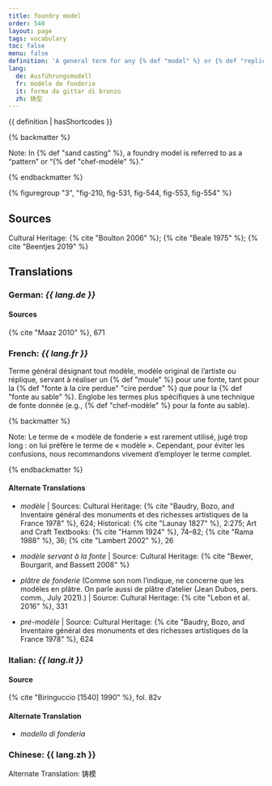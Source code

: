 ```yaml
---
title: foundry model
order: 540
layout: page
tags: vocabulary
toc: false
menu: false
definition: 'A general term for any {% def "model" %} or {% def "replica" %} of the artist’s model around which a mold is formed for {% def "bronze" %} casting. It is made by the foundry in order to preserve the artist’s model. A foundry model may also be used as a reference for the finishing of a {% def "bronze" %} for the purpose of quality control.'
lang:
  de: Ausführungsmodell
  fr: modèle de fonderie
  it: forma da gittar di bronzo
  zh: 铸型
---
```


{{ definition | hasShortcodes }}

{% backmatter %}

Note: In {% def "sand casting" %}, a foundry model is referred to as a “pattern” or “{% def "chef-modèle" %}.”

{% endbackmatter %}

{% figuregroup "3", "fig-210, fig-531, fig-544, fig-553, fig-554" %}

## Sources

Cultural Heritage: {% cite "Boulton 2006" %}; {% cite "Beale 1975" %}; {% cite "Beentjes 2019" %}

## Translations

<div class="accordion">

### **German**: *{{ lang.de }}*

#### Sources

{% cite "Maaz 2010" %}, 671

### **French**: *{{ lang.fr }}*

Terme général désignant tout modèle, modèle original de l’artiste ou réplique, servant à réaliser un {% def "moule" %} pour une fonte, tant pour la {% def "fonte à la cire perdue" "cire perdue" %} que pour la {% def "fonte au sable" %}. Englobe les termes plus spécifiques à une technique de fonte donnée (e.g., {% def "chef-modèle" %} pour la fonte au sable).

{% backmatter %}

Note: Le terme de « modèle de fonderie » est rarement utilisé, jugé trop long : on lui préfère le terme de « modèle ». Cependant, pour éviter les confusions, nous recommandons vivement d’employer le terme complet.

{% endbackmatter %}

#### Alternate Translations

- *modèle* | Sources: Cultural Heritage: {% cite "Baudry, Bozo, and Inventaire général des monuments et des richesses artistiques de la France 1978" %}, 624; Historical: {% cite "Launay 1827" %}, 2:275; Art and Craft Textbooks: {% cite "Hamm 1924" %}, 74–82; {% cite "Rama 1988" %}, 36; {% cite "Lambert 2002" %}, 26

- *modèle servant à la fonte* | Source: Cultural Heritage: {% cite "Bewer, Bourgarit, and Bassett 2008" %}

- *plâtre de fonderie* (Comme son nom l’indique, ne concerne que les modèles en plâtre. On parle aussi de plâtre d’atelier (Jean Dubos, pers. comm., July 2021).) | Source: Cultural Heritage: {% cite "Lebon et al. 2016" %}, 331

- *pré-modèle* | Source: Cultural Heritage: {% cite "Baudry, Bozo, and Inventaire général des monuments et des richesses artistiques de la France 1978" %}, 624

### **Italian**: *{{ lang.it }}*

#### Source

{% cite "Biringuccio [1540] 1990" %}, fol. 82v

#### Alternate Translation

- *modello di fonderia*

### **Chinese**: {{ lang.zh }}

Alternate Translation: 铸模

</div>
